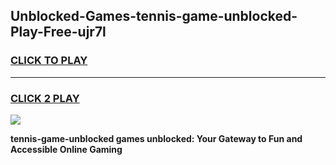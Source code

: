 
## Unblocked-Games-tennis-game-unblocked-Play-Free-ujr7l
<h3>
<a href="https://premium76.site?title=tennis-game-unblocked&ref=19M">CLICK TO PLAY</a></h3>
<hr>

<h3>
<a href="https://premium76.site?title=tennis-game-unblocked&ref=19M">CLICK 2 PLAY</a>
  
</h3>

<a href="https://premium76.site?title=tennis-game-unblocked&ref=19M"><img src="https://clearcache.store/games.png"></a>


**tennis-game-unblocked games unblocked: Your Gateway to Fun and Accessible Online Gaming**
